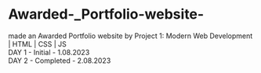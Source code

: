 # Awarded-_Portfolio-website-
made an Awarded Portfolio website by  Project 1: Modern Web Development | HTML | CSS | JS 
<br>
DAY 1 - Initial - 1.08.2023
<br>
DAY 2 - Completed - 2.08.2023
